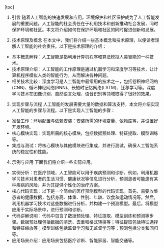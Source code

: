 
[toc]                    
                
                
1. 引言
随着人工智能的快速发展和应用，环境保护和社区保护成为了人工智能发展的重要问题。人工智能的社会责任在于利用技术和创新推动社会发展，同时保护环境和社区。本文将介绍如何在保护环境和社区的同时促进创新和发展。

2. 技术原理及概念
在本文中，我们将介绍一些基本概念和技术原理，以便读者理解人工智能的社会责任。以下是技术原理的介绍：

- 基本概念解释：人工智能是指利用计算机程序和算法模拟人类智能的一种技术。
- 技术原理介绍：人工智能的工作原理是通过机器学习和深度学习等技术，让计算机程序模拟人类的智能行为，从而解决各种问题。
- 相关技术比较：深度学习是人工智能中最常用的技术之一，包括卷积神经网络(CNN)、循环神经网络(RNN)、长短时记忆网络(LSTM)、迁移学习等。深度学习技术在图像识别、自然语言处理、语音识别等领域取得了很好的效果。

3. 实现步骤与流程
人工智能的发展需要大量的数据和算法支持，本文将介绍实现人工智能的步骤与流程。以下是实现人工智能的步骤：

- 准备工作：环境配置与依赖安装：安装所需的环境变量、依赖库等，并设置好开发环境。
- 核心模块实现：实现所需的核心模块，包括数据预处理、特征提取、模型训练等。
- 集成与测试：将核心模块与其他模块进行集成，并进行测试，确保人工智能系统的稳定性和性能。

4. 示例与应用
下面我们将介绍一些实际应用。

- 实例分析：在医疗领域，人工智能可以用于疾病预测和诊断。例如，利用机器学习技术对患者的生活习惯、健康状况等信息进行分析，预测患者可能患有某种疾病的风险，并为其提供个性化的治疗方案。
- 核心代码实现：以下是一个简单的医疗预测模型的代码实现。首先，需要收集患者的健康数据，包括身高、体重、性别、年龄、饮食和运动情况等。然后，利用机器学习技术对这些数据进行分析，并构建一个预测模型。最后，将模型应用于实际场景中，进行预测和诊断。
- 代码讲解说明：代码中包含了数据预处理、特征提取、模型训练和预测等步骤。数据预处理包括数据的清洗、去重和格式转换等；特征提取包括特征选择和特征缩放等；模型训练包括监督学习和无监督学习等；预测包括分类和回归等。
- 应用场景介绍：应用场景包括医疗诊断、智能家居、智能交通等。

